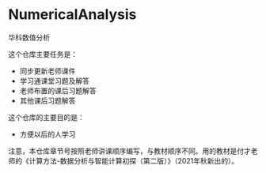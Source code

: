 # NumericalAnalysis
华科数值分析

这个仓库主要任务是：

- 同步更新老师课件
- 学习通课堂习题及解答
- 老师布置的课后习题解答
- 其他课后习题解答

这个仓库的主要目的是：

- 方便以后的人学习

注意，本仓库章节号按照老师讲课顺序编写，与教材顺序不同。用的教材是付才老师的《计算方法-数据分析与智能计算初探（第二版）》（2021年秋新出的）。
